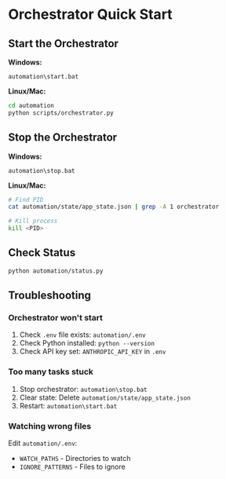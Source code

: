 # Orchestrator Quick Start

## Start the Orchestrator

**Windows:**
```batch
automation\start.bat
```

**Linux/Mac:**
```bash
cd automation
python scripts/orchestrator.py
```

## Stop the Orchestrator

**Windows:**
```batch
automation\stop.bat
```

**Linux/Mac:**
```bash
# Find PID
cat automation/state/app_state.json | grep -A 1 orchestrator

# Kill process
kill <PID>
```

## Check Status

```bash
python automation/status.py
```

## Troubleshooting

### Orchestrator won't start
1. Check `.env` file exists: `automation/.env`
2. Check Python installed: `python --version`
3. Check API key set: `ANTHROPIC_API_KEY` in `.env`

### Too many tasks stuck
1. Stop orchestrator: `automation\stop.bat`
2. Clear state: Delete `automation/state/app_state.json`
3. Restart: `automation\start.bat`

### Watching wrong files
Edit `automation/.env`:
- `WATCH_PATHS` - Directories to watch
- `IGNORE_PATTERNS` - Files to ignore
